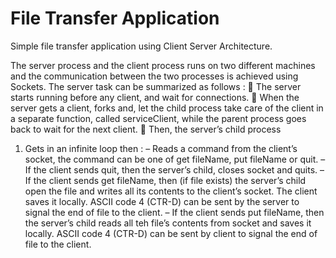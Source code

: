 # File Transfer Application
Simple file transfer application using Client Server Architecture.

The server process and the client process runs on two different machines and the communication between the two processes is achieved using Sockets.
The server task can be summarized as follows :
 The server starts running before any client, and wait for connections.
 When the server gets a client, forks and, let the child process take care of the client in a separate function, called serviceClient, while the parent process goes back to wait for the next client.
 Then, the server’s child process
1. Gets in an infinite loop then :
– Reads a command from the client’s socket, the command can be one of get fileName, put fileName or quit.
– If the client sends quit, then the server’s child, closes socket and quits.
– If the client sends get fileName, then (if file exists) the server’s child open the file and writes all its contents to the client’s socket. The client saves it locally.  ASCII code 4 (CTR-D) can be sent by the server to signal the end of file to the client.
– If the client sends put fileName, then the server’s child reads all teh file’s contents from socket and saves it locally. ASCII code 4 (CTR-D) can be sent by client to signal the end of file to the client.
